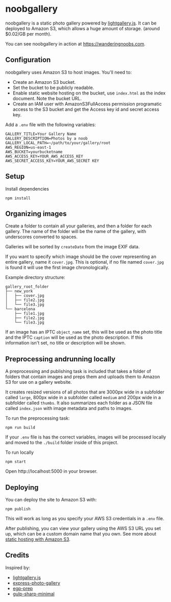 # noobgallery

noobgallery is a static photo gallery powered by [lightgallery.js](https://sachinchoolur.github.io/lightgallery.js/). It can be deployed to Amazon S3, which allows a huge amount of storage. (around $0.02/GB per month).

You can see noobgallery in action at https://wanderingnoobs.com.

## Configuration

noobgallery uses Amazon S3 to host images. You'll need to:

* Create an Amazon S3 bucket.
* Set the bucket to be publicly readable.
* Enable static website hosting on the bucket, use `index.html` as the index document. Note the bucket URL.
* Create an IAM user with AmazonS3FullAccess permission programatic access to the S3 bucket and get the Access key id and secret access key.

Add a `.env` file with the following variables:

    GALLERY_TITLE=Your Gallery Name
    GALLERY_DESCRIPTION=Photos by a noob
    GALLERY_LOCAL_PATH=~/path/to/your/gallery/root
    AWS_REGION=us-east-1
    AWS_BUCKET=yourbucketname
    AWS_ACCESS_KEY=YOUR_AWS_ACCESS_KEY
    AWS_SECRET_ACCESS_KEY=YOUR_AWS_SECRET KEY

## Setup

Install dependencies

    npm install

## Organizing images

Create a folder to contain all your galleries, and then a folder for each gallery. The name of the folder will be the name of the gallery, with underscores converted to spaces.

Galleries will be sorted by `createDate` from the image EXIF data.

If you want to specify which image should be the cover representing an entire gallery, name it `cover.jpg`. This is optional, if no file named `cover.jpg` is found it will use the first image chronologically.

Example directory structure:

    gallery_root_folder
    ├── new_york
    │   ├── cover.jpg
    │   ├── file2.jpg
    │   └── file3.jpg
    └── barcelona   
        ├── file1.jpg
        ├── file2.jpg
        └── file3.jpg

If an image has an IPTC `object_name` set, this will be used as the photo title and the IPTC `caption` will be used as the photo description. If this information isn't set, no title or description will be shown.

## Preprocessing andrunning locally

A preprocessing and publishing task is included that takes a folder of folders that contain images and preps them and uploads them to Amazon S3 for use on a gallery website.

It creates resized versions of all photos that are 3000px wide in a subfolder called `large`, 800px wide in a subfolder called `medium` and 200px wide in a subfolder called `thumbs`. It also summarizes each folder as a JSON file called `index.json` with image metadata and paths to images.

To run the preprocessing task:

    npm run build

If your `.env` file is has the correct variables, images will be processed locally and moved to the `./build` folder inside of this project.

To run locally

    npm start

Open http://localhost:5000 in your browser.

## Deploying

You can deploy the site to Amazon S3 with:

    npm publish

This will work as long as you specify your AWS S3 credentials in a `.env` file.

After publishing, you can view your gallery using the AWS S3 URL you set up, which can be a custom domain name that you own. See more about [static hosting with Amazon S3](https://docs.aws.amazon.com/AmazonS3/latest/dev/website-hosting-custom-domain-walkthrough.html).


## Credits

Inspired by:
* [lightgallery.js](https://sachinchoolur.github.io/lightgallery.js/)
* [express-photo-gallery](https://github.com/timmydoza/express-photo-gallery)
* [egp-prep](https://github.com/timmydoza/epg-prep)
* [gulp-sharp-minimal](https://github.com/pupil-labs/gulp-sharp-minimal)
